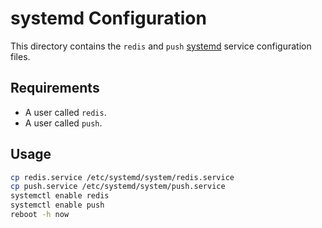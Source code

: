 # systemd Configuration

This directory contains the `redis` and `push` [systemd](https://de.wikipedia.org/wiki/Systemd) service configuration files.

## Requirements

* A user called `redis`.
* A user called `push`.

## Usage

```bash
cp redis.service /etc/systemd/system/redis.service
cp push.service /etc/systemd/system/push.service
systemctl enable redis
systemctl enable push
reboot -h now
```